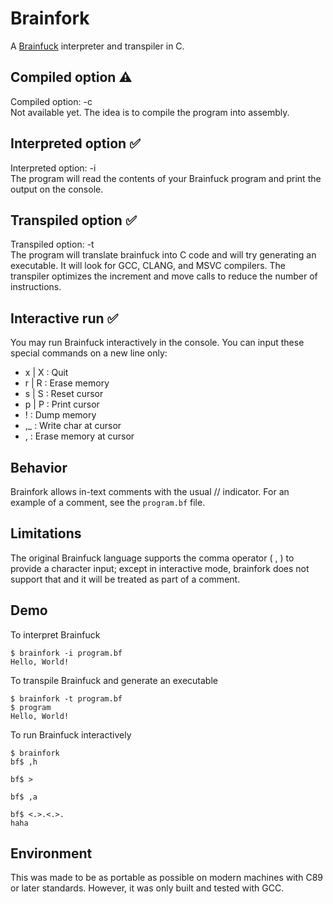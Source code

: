 # Brainfork
A [Brainfuck](https://en.wikipedia.org/wiki/Brainfuck) interpreter and transpiler in C. 

## Compiled option ⚠️
Compiled option: -c  
Not available yet. The idea is to compile the program into assembly.

## Interpreted option ✅ 
Interpreted option: -i  
The program will read the contents of your Brainfuck program and print the output on the console.

## Transpiled option ✅ 
Transpiled option: -t  
The program will translate brainfuck into C code and will try generating an executable. It will look for GCC, CLANG, and MSVC compilers. The transpiler optimizes the increment and move calls to reduce the number of instructions.

## Interactive run ✅
You may run Brainfuck interactively in the console. You can input these special commands on a new line only:
* x | X : Quit
* r | R : Erase memory
* s | S : Reset cursor
* p | P : Print cursor
* ! : Dump memory
* ,_ : Write char at cursor
* , : Erase memory at cursor

## Behavior
Brainfork allows in-text comments with the usual // indicator. For an example of a comment, see the `program.bf` file.

## Limitations
The original Brainfuck language supports the comma operator ( , ) to provide a character input; except in interactive mode, brainfork does not support that and it will be treated as part of a comment.

## Demo
To interpret Brainfuck
```console
$ brainfork -i program.bf
Hello, World!
```
To transpile Brainfuck and generate an executable
```console
$ brainfork -t program.bf
$ program
Hello, World!
```
To run Brainfuck interactively
```console
$ brainfork
bf$ ,h

bf$ >

bf$ ,a

bf$ <.>.<.>.
haha
```

## Environment
This was made to be as portable as possible on modern machines with C89 or later standards. However, it was only built and tested with GCC.


